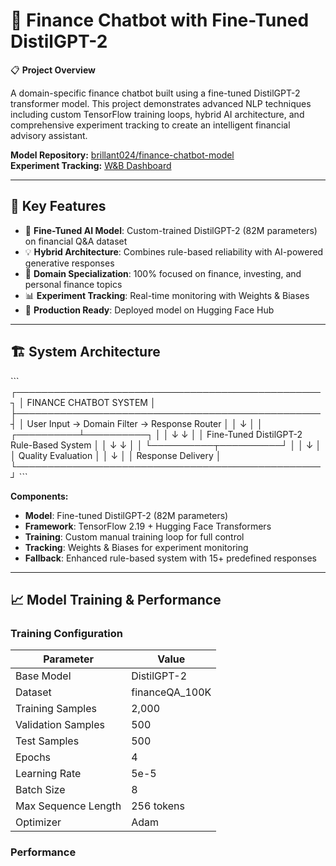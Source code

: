 # 💬 Finance Chatbot with Fine-Tuned DistilGPT-2

📋 **Project Overview**

A domain-specific finance chatbot built using a fine-tuned DistilGPT-2 transformer model. This project demonstrates advanced NLP techniques including custom TensorFlow training loops, hybrid AI architecture, and comprehensive experiment tracking to create an intelligent financial advisory assistant.

**Model Repository:** [brillant024/finance-chatbot-model](https://huggingface.co/brillant024/finance-chatbot-model)  
**Experiment Tracking:** [W&B Dashboard](https://wandb.ai/c-gakwaya-african-leadership-academy/finance-chatbot-optimized)

---

## 🎯 Key Features

- 🤖 **Fine-Tuned AI Model**: Custom-trained DistilGPT-2 (82M parameters) on financial Q&A dataset
- 💡 **Hybrid Architecture**: Combines rule-based reliability with AI-powered generative responses
- 🎯 **Domain Specialization**: 100% focused on finance, investing, and personal finance topics
- 📊 **Experiment Tracking**: Real-time monitoring with Weights & Biases
- 🚀 **Production Ready**: Deployed model on Hugging Face Hub

---

## 🏗️ System Architecture

\```
┌─────────────────────────────────────────────────┐
│            FINANCE CHATBOT SYSTEM               │
├─────────────────────────────────────────────────┤
│  User Input → Domain Filter → Response Router   │
│                    ↓                            │
│         ┌──────────┴──────────┐                │
│         ↓                     ↓                │
│  Fine-Tuned DistilGPT-2   Rule-Based System    │
│         ↓                     ↓                │
│         └──────────┬──────────┘                │
│                    ↓                            │
│           Quality Evaluation                    │
│                    ↓                            │
│            Response Delivery                    │
└─────────────────────────────────────────────────┘
\```

**Components:**
- **Model**: Fine-tuned DistilGPT-2 (82M parameters)
- **Framework**: TensorFlow 2.19 + Hugging Face Transformers
- **Training**: Custom manual training loop for full control
- **Tracking**: Weights & Biases for experiment monitoring
- **Fallback**: Enhanced rule-based system with 15+ predefined responses

---

## 📈 Model Training & Performance

### Training Configuration

| Parameter | Value |
|-----------|-------|
| Base Model | DistilGPT-2 |
| Dataset | financeQA_100K |
| Training Samples | 2,000 |
| Validation Samples | 500 |
| Test Samples | 500 |
| Epochs | 4 |
| Learning Rate | 5e-5 |
| Batch Size | 8 |
| Max Sequence Length | 256 tokens |
| Optimizer | Adam |

### Performance